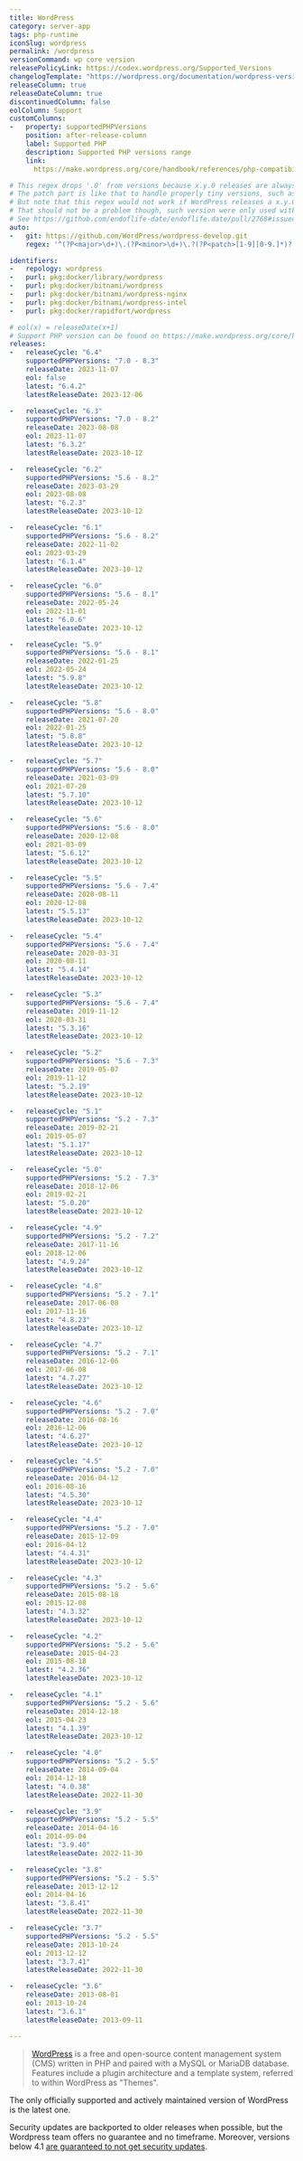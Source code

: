 ```yaml
---
title: WordPress
category: server-app
tags: php-runtime
iconSlug: wordpress
permalink: /wordpress
versionCommand: wp core version
releasePolicyLink: https://codex.wordpress.org/Supported_Versions
changelogTemplate: "https://wordpress.org/documentation/wordpress-version/version-{{'__LATEST__'|drop_zero_patch|replace:'.','-'}}/"
releaseColumn: true
releaseDateColumn: true
discontinuedColumn: false
eolColumn: Support
customColumns:
-   property: supportedPHPVersions
    position: after-release-column
    label: Supported PHP
    description: Supported PHP versions range
    link:
      https://make.wordpress.org/core/handbook/references/php-compatibility-and-wordpress-versions/

# This regex drops '.0' from versions because x.y.0 releases are always referred as x.y.
# The patch part is like that to handle properly tiny versions, such as 1.5.1.3, are handled properly.
# But note that this regex would not work if WordPress releases a x.y.0.t version.
# That should not be a problem though, such version were only used with 1.5.1.
# See https://github.com/endoflife-date/endoflife.date/pull/2768#issuecomment-1491875624.
auto:
-   git: https://github.com/WordPress/wordpress-develop.git
    regex: '^(?P<major>\d+)\.(?P<minor>\d+)\.?(?P<patch>[1-9][0-9.]*)?'

identifiers:
-   repology: wordpress
-   purl: pkg:docker/library/wordpress
-   purl: pkg:docker/bitnami/wordpress
-   purl: pkg:docker/bitnami/wordpress-nginx
-   purl: pkg:docker/bitnami/wordpress-intel
-   purl: pkg:docker/rapidfort/wordpress

# eol(x) = releaseDate(x+1)
# Support PHP version can be found on https://make.wordpress.org/core/handbook/references/php-compatibility-and-wordpress-versions/.
releases:
-   releaseCycle: "6.4"
    supportedPHPVersions: "7.0 - 8.3"
    releaseDate: 2023-11-07
    eol: false
    latest: "6.4.2"
    latestReleaseDate: 2023-12-06

-   releaseCycle: "6.3"
    supportedPHPVersions: "7.0 - 8.2"
    releaseDate: 2023-08-08
    eol: 2023-11-07
    latest: "6.3.2"
    latestReleaseDate: 2023-10-12

-   releaseCycle: "6.2"
    supportedPHPVersions: "5.6 - 8.2"
    releaseDate: 2023-03-29
    eol: 2023-08-08
    latest: "6.2.3"
    latestReleaseDate: 2023-10-12

-   releaseCycle: "6.1"
    supportedPHPVersions: "5.6 - 8.2"
    releaseDate: 2022-11-02
    eol: 2023-03-29
    latest: "6.1.4"
    latestReleaseDate: 2023-10-12

-   releaseCycle: "6.0"
    supportedPHPVersions: "5.6 - 8.1"
    releaseDate: 2022-05-24
    eol: 2022-11-01
    latest: "6.0.6"
    latestReleaseDate: 2023-10-12

-   releaseCycle: "5.9"
    supportedPHPVersions: "5.6 - 8.1"
    releaseDate: 2022-01-25
    eol: 2022-05-24
    latest: "5.9.8"
    latestReleaseDate: 2023-10-12

-   releaseCycle: "5.8"
    supportedPHPVersions: "5.6 - 8.0"
    releaseDate: 2021-07-20
    eol: 2022-01-25
    latest: "5.8.8"
    latestReleaseDate: 2023-10-12

-   releaseCycle: "5.7"
    supportedPHPVersions: "5.6 - 8.0"
    releaseDate: 2021-03-09
    eol: 2021-07-20
    latest: "5.7.10"
    latestReleaseDate: 2023-10-12

-   releaseCycle: "5.6"
    supportedPHPVersions: "5.6 - 8.0"
    releaseDate: 2020-12-08
    eol: 2021-03-09
    latest: "5.6.12"
    latestReleaseDate: 2023-10-12

-   releaseCycle: "5.5"
    supportedPHPVersions: "5.6 - 7.4"
    releaseDate: 2020-08-11
    eol: 2020-12-08
    latest: "5.5.13"
    latestReleaseDate: 2023-10-12

-   releaseCycle: "5.4"
    supportedPHPVersions: "5.6 - 7.4"
    releaseDate: 2020-03-31
    eol: 2020-08-11
    latest: "5.4.14"
    latestReleaseDate: 2023-10-12

-   releaseCycle: "5.3"
    supportedPHPVersions: "5.6 - 7.4"
    releaseDate: 2019-11-12
    eol: 2020-03-31
    latest: "5.3.16"
    latestReleaseDate: 2023-10-12

-   releaseCycle: "5.2"
    supportedPHPVersions: "5.6 - 7.3"
    releaseDate: 2019-05-07
    eol: 2019-11-12
    latest: "5.2.19"
    latestReleaseDate: 2023-10-12

-   releaseCycle: "5.1"
    supportedPHPVersions: "5.2 - 7.3"
    releaseDate: 2019-02-21
    eol: 2019-05-07
    latest: "5.1.17"
    latestReleaseDate: 2023-10-12

-   releaseCycle: "5.0"
    supportedPHPVersions: "5.2 - 7.3"
    releaseDate: 2018-12-06
    eol: 2019-02-21
    latest: "5.0.20"
    latestReleaseDate: 2023-10-12

-   releaseCycle: "4.9"
    supportedPHPVersions: "5.2 - 7.2"
    releaseDate: 2017-11-16
    eol: 2018-12-06
    latest: "4.9.24"
    latestReleaseDate: 2023-10-12

-   releaseCycle: "4.8"
    supportedPHPVersions: "5.2 - 7.1"
    releaseDate: 2017-06-08
    eol: 2017-11-16
    latest: "4.8.23"
    latestReleaseDate: 2023-10-12

-   releaseCycle: "4.7"
    supportedPHPVersions: "5.2 - 7.1"
    releaseDate: 2016-12-06
    eol: 2017-06-08
    latest: "4.7.27"
    latestReleaseDate: 2023-10-12

-   releaseCycle: "4.6"
    supportedPHPVersions: "5.2 - 7.0"
    releaseDate: 2016-08-16
    eol: 2016-12-06
    latest: "4.6.27"
    latestReleaseDate: 2023-10-12

-   releaseCycle: "4.5"
    supportedPHPVersions: "5.2 - 7.0"
    releaseDate: 2016-04-12
    eol: 2016-08-16
    latest: "4.5.30"
    latestReleaseDate: 2023-10-12

-   releaseCycle: "4.4"
    supportedPHPVersions: "5.2 - 7.0"
    releaseDate: 2015-12-09
    eol: 2016-04-12
    latest: "4.4.31"
    latestReleaseDate: 2023-10-12

-   releaseCycle: "4.3"
    supportedPHPVersions: "5.2 - 5.6"
    releaseDate: 2015-08-18
    eol: 2015-12-08
    latest: "4.3.32"
    latestReleaseDate: 2023-10-12

-   releaseCycle: "4.2"
    supportedPHPVersions: "5.2 - 5.6"
    releaseDate: 2015-04-23
    eol: 2015-08-18
    latest: "4.2.36"
    latestReleaseDate: 2023-10-12

-   releaseCycle: "4.1"
    supportedPHPVersions: "5.2 - 5.6"
    releaseDate: 2014-12-18
    eol: 2015-04-23
    latest: "4.1.39"
    latestReleaseDate: 2023-10-12

-   releaseCycle: "4.0"
    supportedPHPVersions: "5.2 - 5.5"
    releaseDate: 2014-09-04
    eol: 2014-12-18
    latest: "4.0.38"
    latestReleaseDate: 2022-11-30

-   releaseCycle: "3.9"
    supportedPHPVersions: "5.2 - 5.5"
    releaseDate: 2014-04-16
    eol: 2014-09-04
    latest: "3.9.40"
    latestReleaseDate: 2022-11-30

-   releaseCycle: "3.8"
    supportedPHPVersions: "5.2 - 5.5"
    releaseDate: 2013-12-12
    eol: 2014-04-16
    latest: "3.8.41"
    latestReleaseDate: 2022-11-30

-   releaseCycle: "3.7"
    supportedPHPVersions: "5.2 - 5.5"
    releaseDate: 2013-10-24
    eol: 2013-12-12
    latest: "3.7.41"
    latestReleaseDate: 2022-11-30

-   releaseCycle: "3.6"
    releaseDate: 2013-08-01
    eol: 2013-10-24
    latest: "3.6.1"
    latestReleaseDate: 2013-09-11

---
```


> [WordPress](https://wordpress.org/) is a free and open-source content management system (CMS)
> written in PHP and paired with a MySQL or MariaDB database. Features include a plugin architecture
> and a template system, referred to within WordPress as "Themes".

The only officially supported and actively maintained version of WordPress is the latest one.

Security updates are backported to older releases when possible, but the Wordpress team offers no
guarantee and no timeframe. Moreover, versions below 4.1 [are guaranteed to not get security
updates](https://wordpress.org/news/2022/09/dropping-security-updates-for-wordpress-versions-3-7-through-4-0/).
